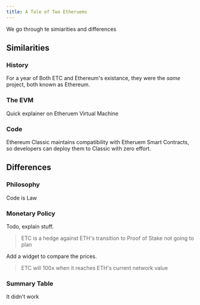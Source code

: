 ```yaml
---
title: A Tale of Two Etheruems
---
```


We go through te simiarities and differences

## Similarities

### History

For a year of Both ETC and Ethereum's existance, they were the _same_ project, both known as Ethereum.

### The EVM

Quick explainer on Etheruem Virtual Machine

### Code

Ethereum Classic maintains compatibility with Etheruem Smart Contracts, so developers can deploy them to Classic with zero effort.

## Differences

### Philosophy

Code is Law

### Monetary Policy

Todo, explain stuff.

> ETC is a hedge against ETH's transition to Proof of Stake not going to plan

Add a widget to compare the prices.

> ETC will 100x when it reaches ETH's current network value

### Summary Table

<Table data="comparison" />

It didn't work
